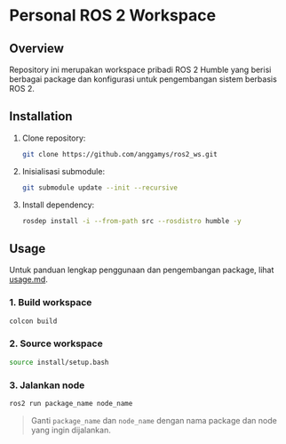 # Personal ROS 2 Workspace

## Overview

Repository ini merupakan workspace pribadi ROS 2 Humble yang berisi berbagai package dan konfigurasi untuk pengembangan sistem berbasis ROS 2.

## Installation

1. Clone repository:

   ```bash
   git clone https://github.com/anggamys/ros2_ws.git
   ```

2. Inisialisasi submodule:

   ```bash
   git submodule update --init --recursive
   ```

3. Install dependency:

   ```bash
   rosdep install -i --from-path src --rosdistro humble -y
   ```

## Usage

Untuk panduan lengkap penggunaan dan pengembangan package, lihat [usage.md](usage.md).

### 1. Build workspace

```bash
colcon build
```

### 2. Source workspace

```bash
source install/setup.bash
```

### 3. Jalankan node

```bash
ros2 run package_name node_name
```

> Ganti `package_name` dan `node_name` dengan nama package dan node yang ingin dijalankan.
